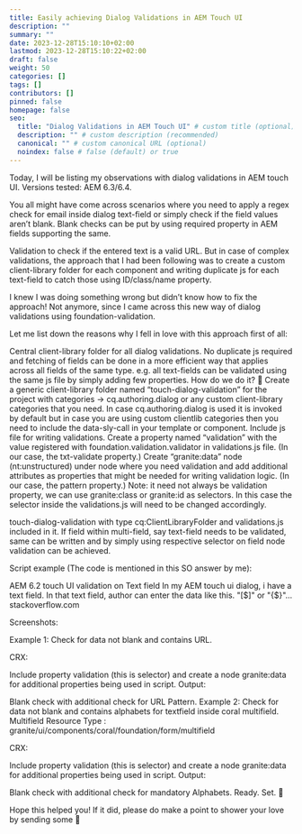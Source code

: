 ```yaml
---
title: Easily achieving Dialog Validations in AEM Touch UI
description: ""
summary: ""
date: 2023-12-28T15:10:10+02:00
lastmod: 2023-12-28T15:10:22+02:00
draft: false
weight: 50
categories: []
tags: []
contributors: []
pinned: false
homepage: false
seo:
  title: "Dialog Validations in AEM Touch UI" # custom title (optional)
  description: "" # custom description (recommended)
  canonical: "" # custom canonical URL (optional)
  noindex: false # false (default) or true
---
```


Today, I will be listing my observations with dialog validations in AEM touch UI. Versions tested: AEM 6.3/6.4.

You all might have come across scenarios where you need to apply a regex check for email inside dialog text-field or simply check if the field values aren’t blank. Blank checks can be put by using required property in AEM fields supporting the same.


Validation to check if the entered text is a valid URL.
But in case of complex validations, the approach that I had been following was to create a custom client-library folder for each component and writing duplicate js for each text-field to catch those using ID/class/name property.

I knew I was doing something wrong but didn’t know how to fix the approach! Not anymore, since I came across this new way of dialog validations using foundation-validation.

Let me list down the reasons why I fell in love with this approach first of all:

Central client-library folder for all dialog validations.
No duplicate js required and fetching of fields can be done in a more efficient way that applies across all fields of the same type. e.g. all text-fields can be validated using the same js file by simply adding few properties.
How do we do it? 💭
Create a generic client-library folder named “touch-dialog-validation” for the project with categories -> cq.authoring.dialog or any custom client-library categories that you need. In case cq.authoring.dialog is used it is invoked by default but in case you are using custom clientlib categories then you need to include the data-sly-call in your template or component.
Include js file for writing validations.
Create a property named “validation” with the value registered with foundation.validation.validator in validations.js file. (In our case, the txt-validate property.)
Create “granite:data” node (nt:unstructured) under node where you need validation and add additional attributes as properties that might be needed for writing validation logic. (In our case, the pattern property.) Note: it need not always be validation property, we can use granite:class or granite:id as selectors. In this case the selector inside the validations.js will need to be changed accordingly.

touch-dialog-validation with type cq:ClientLibraryFolder and validations.js included in it.
If field within multi-field, say text-field needs to be validated, same can be written and by simply using respective selector on field node validation can be achieved.

Script example (The code is mentioned in this SO answer by me):

AEM 6.2 touch UI validation on Text field
In my AEM touch ui dialog, i have a text field. In that text field, author can enter the data like this. "[$]" or "{$}"…
stackoverflow.com

Screenshots:

Example 1: Check for data not blank and contains URL.

CRX:



Include property validation (this is selector) and create a node granite:data for additional properties being used in script.
Output:



Blank check with additional check for URL Pattern.
Example 2: Check for data not blank and contains alphabets for textfield inside coral multifield. Multifield Resource Type : granite/ui/components/coral/foundation/form/multifield

CRX:



Include property validation (this is selector) and create a node granite:data for additional properties being used in script.
Output:



Blank check with additional check for mandatory Alphabets.
Ready. Set. 🏃

Hope this helped you! If it did, please do make a point to shower your love by sending some 👏